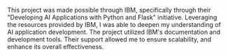 This project was made possible through IBM, specifically through their "Developing AI Applications with Python and Flask" 
initiative. Leveraging the resources provided by IBM, I was able to deepen my understanding of AI application development. 
The project utilized IBM's documentation and development tools. Their support allowed me to ensure scalability, and enhance
its overall effectiveness.






